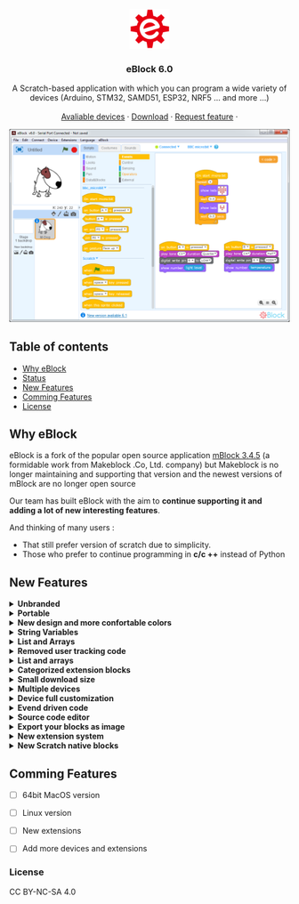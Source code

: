 <p align="center">
  <a href="#readme">
    <img src="img/eBlock.png" alt="eBlock logo" width="72" height="72">
  </a>
</p>

<h3 align="center">eBlock 6.0</h3>

<p align="center">
A Scratch-based application with which you can program a wide variety of devices (Arduino, STM32, SAMD51, ESP32, NRF5 ... and more ...)
  <br>
  <!--<a href="https://github.com/distintiva/eBlock-devices#readme"><strong>Avaliable Devices</strong></a>
  <br>-->
  <br>
  <a href="https://github.com/distintiva/eBlock-devices#readme">Avaliable devices</a>
  ·
  <a href="https://github.com/distintiva/eBlock/releases/tag/latest">Download</a>
  ·
  <a href="https://github.com/distintiva/eBlock/issues">Request feature</a>
  ·
</p>

![eblock](eblock.png)

## Table of contents

- [Why eBlock](#why-eblock)
- [Status](#status)
- [New Features](#new-features)
- [Comming Features](#comming-features)
- [License](#license)




## Why eBlock

eBlock is a fork of the popular open source application [mBlock 3.4.5](https://github.com/Makeblock-official/mBlock) (a formidable work from Makeblock .Co, Ltd. company) but Makeblock is no longer maintaining and supporting that version and the newest versions of mBlock are no longer open source  

Our team has built eBlock with the aim to **continue supporting it and adding a lot of new interesting features**.

And thinking of many users :
- That still prefer version of scratch due to simplicity.
- Those who prefer to continue programming in **c/c ++** instead of Python



## New Features
<details><summary><b>Unbranded</b></summary>
This that eBlock is nod made ofr a specific devices or brand.  You can configure the devices you want to appear (all avaliable devices or only your custom robot)
</details>

<details><summary><b>Portable</b></summary>

```text
eBlock/
├── media/
├── resources/    
|      ├── arduino/
|      ├── devices/
|      ├── drivers/
|      ├── extensions/
|      └── locale.xlsx
|
└───eBlock.exe

```

</details>

<details><summary><b>New design and more confortable colors</b></summary>
A modern look and feel, and new block colors to understand better the code
</details>

<details><summary><b>String Variables</b></summary>
Use string variables and eBlock will detect and convert it to source code
</details>

<details><summary><b>List and Arrays</b></summary>
You can work with lists and convert it to source code for uploading to your device/robot.  It opens a new world on programming more complex robot actions.
Lists can be also Strings
</details>

<details><summary><b>Removed user tracking code</b></summary>
We have removed all user tracking codem because Block tracks almost every user action and sends it to Google Analitycs.
eBlock uses only one remote call at startup to check for new version. And don't send any parameter or user data.
</details>

<details><summary><b>List and arrays</b></summary>
You can work with lists and convert it to source code for uploading to your device/robot.  It opens a new world on programming more complex robot actions.
Lists can be also Strings
</details>

<details><summary><b>Categorized extension blocks</b></summary>
You can place your extension blocks to the corresponding category
</details>

<details><summary><b>Small download size</b></summary>
The size of eBlock is < 30MB
</details>

<details><summary><b>Multiple devices</b></summary>
Not only Arduino based boards now you can code  micro:bit, SAMD51, NRF5, STM32, ESP8266, ESP32 ... 
</details>

<details><summary><b>Device full customization</b></summary>
Each device can have one or more firmware to flash, it's own drivers to install or custom code templates to translate blocks
</details>

<details><summary><b>Evend driven code</b></summary>
Now you can code easily using device events, instead in putting all your code inside main loop.
</details>

<details><summary><b>Source code editor</b></summary>
You can manually edit the generated C/C++ code before uploading it to your device. It allows beginners to remove the fear of writing in source code 
</details>

<details><summary><b>Export your blocks as image</b></summary>
Export your code blocks as image PNG to easy share with others
</details>

<details><summary><b>New extension system </b></summary>
Also is backward compatble with existing mBlock extensions.

Now you can place Synchronous calls inside a JavaScript extension funcion. For example get a value from your device and make some calculations before submitin to Scratch

```javascript
ext.getJoystick = function(nextID, coord){
    
    if(coord=="x"){
      ret = device.get_analog_perc(0);
    }else{
      ret = device.get_analog_perc(1);
    } 
    
    responseValue(ret-48);
  };
```

</details>

<details><summary><b>New Scratch native blocks </b></summary>
 - **map:** Maps a value between 2 source low and high value to a dest low and high value
</details>




## Comming Features

- [ ] 64bit MacOS version
- [ ] Linux version
- [ ] New extensions
- [ ] Add more devices and extensions





### License
CC BY-NC-SA 4.0
